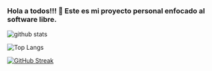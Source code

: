 ### Hola a todos!!! 👋 Este es mi proyecto personal enfocado al software libre.

![github stats](https://github-readme-stats.vercel.app/api?username=davidrgfoss&show_icons=true&theme=buefy)

![Top Langs](https://github-readme-stats.vercel.app/api/top-langs/?username=davidrgfoss&layout=compact&theme=buefy)

[![GitHub Streak](https://github-readme-streak-stats.herokuapp.com?user=davidrgfoss&theme=buefy&border_radius=2.8&date_format=j%20M%5B%20Y%5D)](https://git.io/streak-stats)

<!--
**davidrgfoss/davidrgfoss** is a ✨ _special_ ✨ repository because its `README.md` (this file) appears on your GitHub profile.



Here are some ideas to get you started:

- 🔭 I’m currently working on ...
- 🌱 I’m currently learning ...
- 👯 I’m looking to collaborate on ...
- 🤔 I’m looking for help with ...
- 💬 Ask me about ...
- 📫 How to reach me: ...
- 😄 Pronouns: ...
- ⚡ Fun fact: ...
-->
